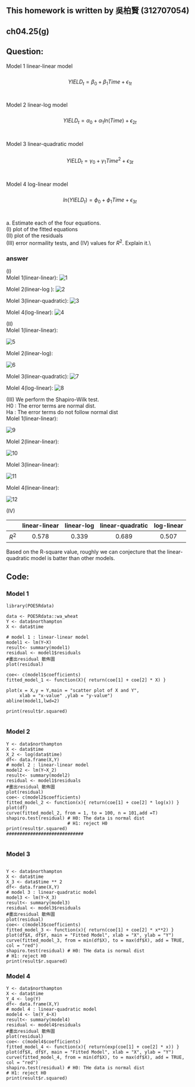 ## This homework is written by 吳柏賢 (312707054)

## ch04.25(g)





## Question:


Model 1 linear-linear model\
\
$$YIELD_t =\beta_0 +\beta_1 Time+\epsilon_{1t}$$\
\
Model 2 linear-log model\
\
$$YIELD_t =\alpha_0 +\alpha_1ln(Time)+\epsilon_{2t}$$\
\
Model 3 linear-quadratic model\
\
$$YIELD_t = \gamma_0 + \gamma_1 Time^2 + \epsilon_{3t}$$\
\
Model 4 log-linear model\
\
$$ln(YIELD_t) = \phi_0 + \phi_1 Time + \epsilon_{3t}$$\
\
a. Estimate each of the four equations.\
(I) plot of the fitted equations \
(II) plot of the residuals \
(III) error normaility tests, and (IV) values for $R^2$. Explain it.\

### answer 
(I)\
Molel 1(linear-linear):
![1](https://github.com/HWTeng-Course/202402-Financial-Econometrics/assets/161539032/b6596498-3370-4a85-b273-765b97f79b68)

Molel 2(linear-log ):
![2](https://github.com/HWTeng-Course/202402-Financial-Econometrics/assets/161539032/5a405b35-e5ff-449a-8377-31aaf39dd007)

Molel 3(linear-quadratic):
![3](https://github.com/HWTeng-Course/202402-Financial-Econometrics/assets/161539032/84639217-96f3-4859-afb5-e1cddc7d7d09)


Molel 4(log-linear):
![4](https://github.com/HWTeng-Course/202402-Financial-Econometrics/assets/161539032/802b0822-7553-4401-9cc0-843eb25a41b4)



(II)\
Molel 1(linear-linear):

![5](https://github.com/HWTeng-Course/202402-Financial-Econometrics/assets/161539032/9fd78f38-e675-4cc9-94d9-9d2ec77db093)

Molel 2(linear-log):

![6](https://github.com/HWTeng-Course/202402-Financial-Econometrics/assets/161539032/16c0c4ea-b367-4239-9395-b3f594f6fe59)

Molel 3(linear-quadratic):
![7](https://github.com/HWTeng-Course/202402-Financial-Econometrics/assets/161539032/d32de2a8-1afb-4f52-8c5e-079e8034e26c)

Molel 4(log-linear):
![8](https://github.com/HWTeng-Course/202402-Financial-Econometrics/assets/161539032/d3b77d07-fde9-42a3-9e5e-cbd0b986a390)


(III)
We perform the Shapiro-Wilk test.\
H0 : The error terms are normal dist.\
Ha : The error terms do not follow normal dist\
Molel 1(linear-linear):

![9](https://github.com/HWTeng-Course/202402-Financial-Econometrics/assets/161539032/de8a5727-bac4-417f-bd23-eb1345b2595a)


Molel 2(linear-linear):

![10](https://github.com/HWTeng-Course/202402-Financial-Econometrics/assets/161539032/759cd924-96b9-4eaf-9b57-d6f10984524b)


Molel 3(linear-linear):

![11](https://github.com/HWTeng-Course/202402-Financial-Econometrics/assets/161539032/310a6b9a-2b55-42fc-8ada-8bb89b6b10f4)


Molel 4(linear-linear):

![12](https://github.com/HWTeng-Course/202402-Financial-Econometrics/assets/161539032/9587f8c8-a057-49d7-bd9b-e29e0660babc)



(IV)

|           | linear-linear | linear-log | linear-quadratic | log-linear |
|-----------|:-------------:|:----------:|:----------------:|:----------:|
| $R^2$     |     0.578     |    0.339   |      0.689       |    0.507   |

Based on the R-square value, roughly we can conjecture that the linear-quadratic model is batter than other models.

## Code:

### Model 1
```{r}
library(POE5Rdata)

data <- POE5Rdata::wa_wheat   
Y <- data$northampton
X <- data$time

# model 1 : linear-linear model 
model1 <- lm(Y~X)
result<- summary(model1)
residual <- model1$residuals
#畫出residual 散佈圖
plot(residual)

coe<- c(model1$coefficients)
fitted_model_1 <- function(X){ return(coe[1] + coe[2] * X) }

plot(x = X,y = Y,main = "scatter plot of X and Y",
     xlab = "x-value" ,ylab = "y-value")
abline(model1,lwd=2)

print(result$r.squared)


```

### Model 2 
```{r }
Y <- data$northampton
X <- data$time
X_2 <- log(data$time)
df<- data.frame(X,Y)
# model 2 : linear-linear model 
model2 <- lm(Y~X_2)
result<- summary(model2)
residual <- model1$residuals
#畫出residual 散佈圖
plot(residual)
coe<- c(model2$coefficients)
fitted_model_2 <- function(x){ return(coe[1] + coe[2] * log(x)) }
plot(df)
curve(fitted_model_2, from = 1, to = 100, n = 101,add =T)
shapiro.test(residual) # H0: The data is normal dist 
                       # H1: reject H0 
print(result$r.squared)
#############################


```

### Model 3
```{r }

Y <- data$northampton
X <- data$time
X_3 <- data$time ** 2 
df<- data.frame(X,Y)
# model 3 : linear-quadratic model 
model3 <- lm(Y~X_3)
result<- summary(model3)
residual <- model3$residuals
#畫出residual 散佈圖
plot(residual)
coe<- c(model3$coefficients)
fitted_model_3 <- function(x){ return(coe[1] + coe[2] * x**2) }
plot(df$X, df$Y, main = "Fitted Model", xlab = "X", ylab = "Y")
curve(fitted_model_3, from = min(df$X), to = max(df$X), add = TRUE, col = "red")
shapiro.test(residual) # H0: THe data is normal dist 
# H1: reject H0 
print(result$r.squared)

```



### Model 4 
```{r }
Y <- data$northampton
X <- data$time
Y_4 <- log(Y)
df<- data.frame(X,Y)
# model 4 : linear-quadratic model 
model4 <- lm(Y_4~X)
result<- summary(model4)
residual <- model4$residuals
#畫出residual 散佈圖
plot(residual)
coe<- c(model4$coefficients)
fitted_model_4 <- function(x){ return(exp(coe[1] + coe[2] * x)) }
plot(df$X, df$Y, main = "Fitted Model", xlab = "X", ylab = "Y")
curve(fitted_model_4, from = min(df$X), to = max(df$X), add = TRUE, col = "red")
shapiro.test(residual) # H0: THe data is normal dist 
# H1: reject H0 
print(result$r.squared)

```
